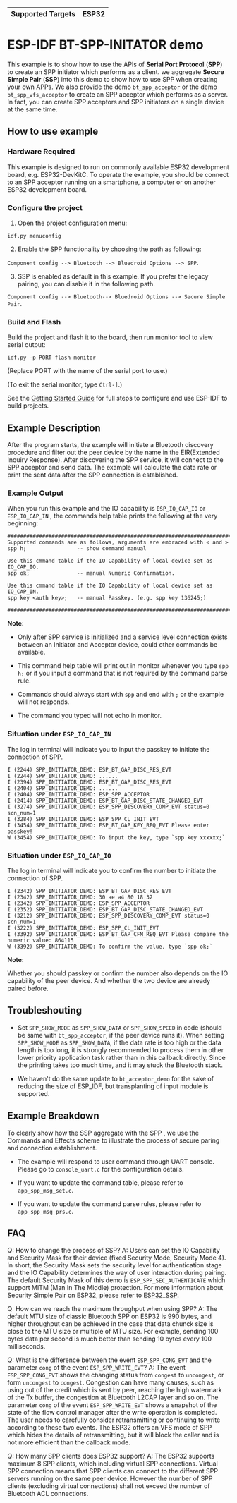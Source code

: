 | Supported Targets | ESP32 |
| ----------------- | ----- |

# ESP-IDF BT-SPP-INITATOR demo

This example is to show how to use the APIs of **Serial Port Protocol** (**SPP**) to create an SPP initiator which performs as a client. we aggregate **Secure Simple Pair** (**SSP**) into this demo to show how to use SPP when creating your own APPs. We also provide the demo `bt_spp_acceptor` or the demo `bt_spp_vfs_acceptor` to create an SPP acceptor which performs as a server. In fact, you can create SPP acceptors and SPP initiators on a single device at the same time.

## How to use example

### Hardware Required

This example is designed to run on commonly available ESP32 development board, e.g. ESP32-DevKitC. To operate the example, you should be connect to an SPP acceptor running on a smartphone, a computer or on another ESP32 development board.

### Configure the project
1. Open the project configuration menu:
```
idf.py menuconfig
```

2. Enable the SPP functionality by choosing the path as following:

`Component config --> Bluetooth --> Bluedroid Options --> SPP`.

3. SSP is enabled as default in this example. If you prefer the legacy pairing, you can disable it in the following path.

`Component config --> Bluetooth--> Bluedroid Options --> Secure Simple Pair`.


### Build and Flash

Build the project and flash it to the board, then run monitor tool to view serial output:

```
idf.py -p PORT flash monitor
```

(Replace PORT with the name of the serial port to use.)

(To exit the serial monitor, type ``Ctrl-]``.)

See the [Getting Started Guide](https://docs.espressif.com/projects/esp-idf/en/latest/get-started/index.html) for full steps to configure and use ESP-IDF to build projects.

## Example Description

After the program starts, the example will initiate a Bluetooth discovery procedure and filter out the peer device by the name in the EIR(Extended Inquiry Response). After discovering the SPP service, it will connect to the SPP acceptor and send data. The example will calculate the data rate or print the sent data after the SPP connection is established.
### Example Output

When you run this example and the IO capability is `ESP_IO_CAP_IO` or `ESP_IO_CAP_IN` , the commands help table prints the following at the very beginning:

```
########################################################################
Supported commands are as follows, arguments are embraced with < and >
spp h;                -- show command manual

Use this cmmand table if the IO Capability of local device set as IO_CAP_IO.
spp ok;               -- manual Numeric Confirmation.

Use this cmmand table if the IO Capability of local device set as IO_CAP_IN.
spp key <auth key>;   -- manual Passkey. (e.g. spp key 136245;)

########################################################################
```

**Note:**

- Only after SPP service is initialized and a service level connection exists between an Initiator and Acceptor device, could other commands be available.
- This command help table will print out in monitor whenever you type `spp h;` or if you input a command that is not required by the command parse rule.

- Commands should always start with `spp` and end with `;` or the example will not responds.

- The command you typed will not echo in monitor.

### Situation under `ESP_IO_CAP_IN`

The log in terminal will indicate you to input the passkey to initiate the connection of SPP.

```
I (2244) SPP_INITIATOR_DEMO: ESP_BT_GAP_DISC_RES_EVT
I (2244) SPP_INITIATOR_DEMO: ...... 
I (2394) SPP_INITIATOR_DEMO: ESP_BT_GAP_DISC_RES_EVT
I (2404) SPP_INITIATOR_DEMO: ......
I (2404) SPP_INITIATOR_DEMO: ESP_SPP_ACCEPTOR
I (2414) SPP_INITIATOR_DEMO: ESP_BT_GAP_DISC_STATE_CHANGED_EVT
I (3274) SPP_INITIATOR_DEMO: ESP_SPP_DISCOVERY_COMP_EVT status=0 scn_num=1
I (3284) SPP_INITIATOR_DEMO: ESP_SPP_CL_INIT_EVT
I (3454) SPP_INITIATOR_DEMO: ESP_BT_GAP_KEY_REQ_EVT Please enter passkey!
W (3454) SPP_INITIATOR_DEMO: To input the key, type `spp key xxxxxx;`
```

### Situation under `ESP_IO_CAP_IO`

The log in terminal will indicate you to confirm the number to initiate the connection of SPP.

```
I (2342) SPP_INITIATOR_DEMO: ESP_BT_GAP_DISC_RES_EVT
I (2342) SPP_INITIATOR_DEMO: 30 ae a4 80 18 32 
I (2342) SPP_INITIATOR_DEMO: ESP_SPP_ACCEPTOR
I (2352) SPP_INITIATOR_DEMO: ESP_BT_GAP_DISC_STATE_CHANGED_EVT
I (3212) SPP_INITIATOR_DEMO: ESP_SPP_DISCOVERY_COMP_EVT status=0 scn_num=1
I (3222) SPP_INITIATOR_DEMO: ESP_SPP_CL_INIT_EVT
I (3392) SPP_INITIATOR_DEMO: ESP_BT_GAP_CFM_REQ_EVT Please compare the numeric value: 864115
W (3392) SPP_INITIATOR_DEMO: To confirm the value, type `spp ok;`
```

**Note:**

Whether you should passkey or confirm the number also depends on the IO capability of the peer device. And whether the two device are already paired before.

## Troubleshouting

- Set `SPP_SHOW_MODE` as `SPP_SHOW_DATA` or `SPP_SHOW_SPEED` in code (should be same with `bt_spp_acceptor`, if the peer device runs it). When setting `SPP_SHOW_MODE` as `SPP_SHOW_DATA`, if the data rate is too high or the data length is too long, it is strongly recommended to process them in other lower priority application task rather than in this callback directly. Since the printing takes too much time, and it may stuck the Bluetooth stack.

- We haven't do the same update to `bt_acceptor_demo` for the sake of reducing the size of ESP_IDF, but transplanting of input module is supported.

## Example Breakdown

To clearly show how the SSP aggregate with the SPP , we use the Commands and Effects scheme to illustrate the process of secure paring and connection establishment.

- The example will respond to user command through UART console. Please go to `console_uart.c`  for the configuration details.

- If you want to update the command table, please refer to `app_spp_msg_set.c`.

- If you want to update the command parse rules, please refer to `app_spp_msg_prs.c`.

## FAQ
Q: How to change the process of SSP?
A: Users can set the IO Capability and Security Mask for their device (fixed Security Mode, Security Mode 4). In short, the Security Mask sets the security level for authentication stage and the IO Capability determines the way of user interaction during pairing. The default Security Mask of this demo is `ESP_SPP_SEC_AUTHENTICATE` which support MITM (Man In The Middle) protection. For more information about Security Simple Pair on ESP32, please refer to [ESP32_SSP](../bt_spp_acceptor/ESP32_SSP.md).

Q: How can we reach the maximum throughput when using SPP?
A: The default MTU size of classic Bluetooth SPP on ESP32 is 990 bytes, and higher throughput can be achieved in the case that data chunck size is close to the MTU size or multiple of MTU size. For example, sending 100 bytes data per second is much better than sending 10 bytes every 100 milliseconds.

Q: What is the difference between the event `ESP_SPP_CONG_EVT` and the parameter `cong` of the event `ESP_SPP_WRITE_EVT`?
A: The event `ESP_SPP_CONG_EVT` shows the changing status from `congest` to `uncongest`, or form `uncongest` to `congest`. Congestion can have many causes, such as using out of the credit which is sent by peer, reaching the high watermark of the Tx buffer, the congestion at Bluetooth L2CAP layer and so on. The parameter `cong` of the event `ESP_SPP_WRITE_EVT` shows a snapshot of the state of the flow control manager after the write operation is completed. The user needs to carefully consider retransmitting or continuing to write according to these two events. The ESP32 offers an VFS mode of SPP which hides the details of retransmitting, but it will block the caller and is not more efficient than the callback mode.

Q: How many SPP clients does ESP32 support?
A: The ESP32 supports maximum 8 SPP clients, which including virtual SPP connections. Virtual SPP connection means that SPP clients can connect to the different SPP servers running on the same peer device. However the number of SPP clients (excluding virtual connections) shall not exceed the number of Bluetooth ACL connections.
